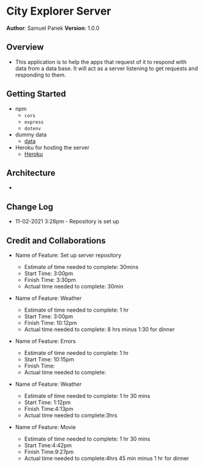 # City Explorer Server

**Author**: Samuel Panek
**Version**: 1.0.0

## Overview
- This application is to help the apps that request of it to respond with  data from a data base. It will act as a server listening to get requests and responding to them.

## Getting Started
- npm
  - `cors`
  - `express`
  - `dotenv`
- dummy data
  - [data](./data/weather.json)
- Heroku for hosting the server
  - [Heroku](https://www.heroku.com/)


## Architecture
- 

## Change Log
- 11-02-2021 3:28pm - Repository is set up


## Credit and Collaborations

- Name of Feature: Set up server repository
    - Estimate of time needed to complete: 30mins
    - Start Time: 3:00pm
    - Finish Time: 3:30pm
    - Actual time needed to complete: 30min

- Name of Feature: Weather
    - Estimate of time needed to complete: 1 hr
    - Start Time: 3:00pm
    - Finish Time: 10:12pm
    - Actual time needed to complete: 8 hrs minus 1:30 for dinner

- Name of Feature: Errors
    - Estimate of time needed to complete: 1 hr
    - Start Time: 10:15pm
    - Finish Time:
    - Actual time needed to complete:

- Name of Feature: Weather
    - Estimate of time needed to complete: 1 hr 30 mins
    - Start Time: 1:12pm
    - Finish Time:4:13pm
    - Actual time needed to complete:3hrs

- Name of Feature: Movie
    - Estimate of time needed to complete: 1 hr 30 mins
    - Start Time:4:42pm
    - Finish Time:9:27pm
    - Actual time needed to complete:4hrs 45 min minus 1 hr for dinner